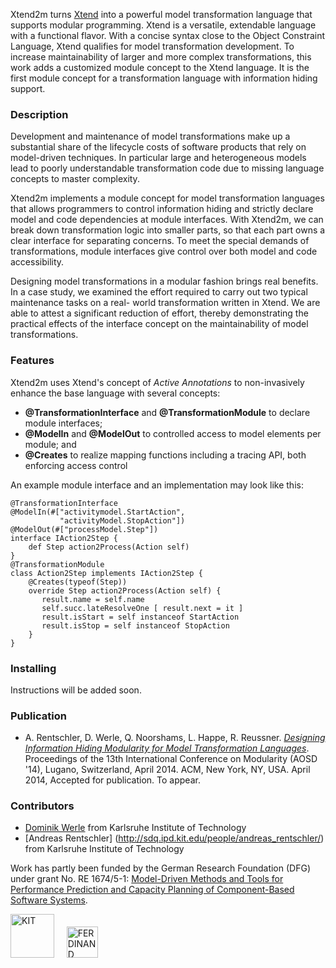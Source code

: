 Xtend2m turns [Xtend](http://www.xtend-lang.org) into a powerful model transformation language that supports modular programming. Xtend is a versatile, extendable language with a functional flavor. With a concise syntax close to the Object Constraint Language, Xtend qualifies for model transformation development. To increase maintainability of larger and more complex transformations, this work adds a customized module concept to the Xtend language. It is the first module concept for a transformation language with information hiding support.

### Description

Development and maintenance of model transformations make up a substantial share of the lifecycle costs of software products that rely on model-driven techniques. In particular large and heterogeneous models lead to poorly understandable transformation code due to missing language concepts to master complexity. 

Xtend2m implements a module concept for model transformation languages that allows programmers to control information hiding and strictly declare model and code dependencies at module interfaces. With Xtend2m, we can break down transformation logic into smaller parts, so that each part owns a clear interface for separating concerns. To meet the special demands of transformations, module interfaces give control over both model and code accessibility. 

Designing model transformations in a modular fashion brings real benefits.  In a case study, we examined the effort required to carry out two typical maintenance tasks on a real- world transformation written in Xtend. We are able to attest a significant reduction of effort, thereby demonstrating the practical effects of the interface concept on the maintainability of model transformations.

### Features

Xtend2m uses Xtend's concept of *Active Annotations* to non-invasively enhance the base language with several concepts:

* **@TransformationInterface** and **@TransformationModule** to declare module interfaces;
* **@ModelIn** and **@ModelOut** to controlled access to model elements per module; and
* **@Creates** to realize mapping functions including a tracing API, both enforcing access control

An example module interface and an implementation may look like this:

```
@TransformationInterface
@ModelIn(#["activitymodel.StartAction",
           "activityModel.StopAction"])
@ModelOut(#["processModel.Step"])
interface IAction2Step {
	def Step action2Process(Action self)
}
@TransformationModule
class Action2Step implements IAction2Step {
	@Creates(typeof(Step))
	override Step action2Process(Action self) {
	   result.name = self.name
	   self.succ.lateResolveOne [ result.next = it ]
	   result.isStart = self instanceof StartAction
	   result.isStop = self instanceof StopAction
	}
}
```

### Installing

Instructions will be added soon.

<!--*QVTr2Coq* runs on the Eclipse Modeling Tools. The following steps assume a fresh installation of Eclipse. 

* Download Eclipse [Modeling Tools 4.3 (Kepler)](http://www.eclipse.org/downloads/packages/eclipse-modeling-tools/keplersr1) (Kepler) and launch it;
* Install through menu **Help > Install Modeling Components...** [Eclipse Xtext 2.5+](http://www.eclipse.org/modeling/tmf/downloads/?project=xtext) of the Model Development Tools (MDT) project;
* Choose **Help > Install New Software...** to install [Eclipse QVTd 0.10+](http://www.eclipse.org/mmt/downloads/?project=qvtd) of the Model to Model Transformation (MMT) project, [update site](http://download.eclipse.org/mmt/qvtd/updates/releases);
* Download [QVTr2Coq](https://github.com/qvt/qvtr2coq/zipball/master) and import contained projects through **File > Import > Existing Projects into Workspace…** into your Eclipse workspace.
-->
<!--(http://qvt.github.io/qvtr2coq/downloads/qvtr2coq-0.1.0.zip)-->

<!--You are ready to use the code generator to produce Coq specifications from QVT-R programs, Ecore metamodels and instances thereof. To do so, use the run configuration **Generate Coq Code**. The transformation searches in subfolder [models](http://github.com/qvt/qvtr2coq/tree/master/edu.kit.ipd.sdq.mdsd.qvtrelation2coq/models) for files ending with .qvtr, .ecore, and .xmi. Resulting Coq specifications (.v files) are placed into [src-gen](http://github.com/qvt/qvtr2coq/tree/master/edu.kit.ipd.sdq.mdsd.qvtrelation2coq/src-gen). 

To run a proof on generated Coq files, you need to install the [Coq proof assistant](http://coq.inria.fr/download), version 8.4 or higher. We recommend to download Coq bundled with CoqIDE.-->

### Publication
* A. Rentschler, D. Werle, Q. Noorshams, L. Happe, R. Reussner. [*Designing Information Hiding Modularity for Model Transformation Languages*](http://could.finally.lead.to/paper.pdf). Proceedings of the 13th International Conference on Modularity (AOSD '14), Lugano, Switzerland, April 2014. ACM, New York, NY, USA. April 2014, Accepted for publication. To appear.

### Contributors
* [Dominik Werle](emailto:dominik.werle_atgoeshere_student.kit.edu) from Karlsruhe Institute of Technology
* [Andreas Rentschler] (http://sdq.ipd.kit.edu/people/andreas_rentschler/) from Karlsruhe Institute of Technology

Work has partly been funded by the German Research Foundation (DFG) under grant No. RE 1674/5-1: [Model-Driven Methods and Tools for Performance Prediction and Capacity Planning of Component-Based Software Systems](http://www.ferdinand-project.org).

<img src="http://qvt.github.io/qvtr2coq/images/Logo_KIT.png" alt="KIT" height="70px"/>&nbsp;&nbsp;&nbsp;&nbsp;
<img src="http://qvt.github.io/qvtr2coq/images/Logo_FERDINAND.png" alt="FERDINAND" height="50px"/>
